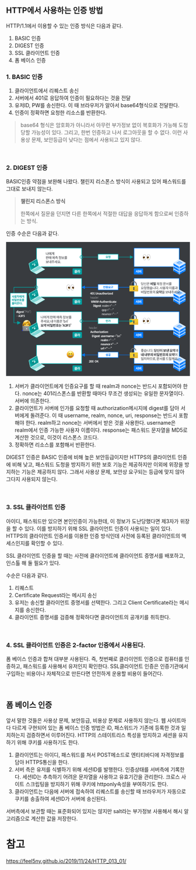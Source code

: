 ## HTTP에서 사용하는 인증 방법

HTTP/1.1에서 이용할 수 있는 인증 방식은 다음과 같다.

1. BASIC 인증
2. DIGEST 인증
3. SSL 클라이언트 인증
4. 폼 베이스 인증



### 1. BASIC 인증

1. 클라이언트에서 리퀘스트 송신
2. 서버에서 401로 응답하여 인증이 필요하다는 것을 전달
3. 유저ID, PW를 송신한다. 이 때 브라우저가 알아서 base64형식으로 전달한다.
4. 인증이 정확하면 요청한 리소스를 반환한다.

> base64 형식은 암호화가 아니라서 아무런 부가정보 없이 복호화가 가능해 도청당할 가능성이 있다. 그리고, 한번 인증하고 나서 로그아웃을 할 수 없다. 이런 사용상 문제, 보안등급이 낮다는 점에서 사용되고 있지 않다.

<br />



### 2. DIGEST 인증

BASIC인증 약점을 보완해 나왔다. 챌린지 리스폰스 방식이 사용되고 있어 패스워드를 그대로 보내지 않는다.

> **챌린지 리스폰스 방식**  
>
> 한쪽에서 질문을 던지면 다른 한쪽에서 적절한 대답을 응답하게 함으로써 인증하는 방식.  

인증 수순은 다음과 같다.

![image-20230208132250026](./../images/image-20230208132250026.png)



1. 서버가 클라이언트에게 인증요구를 할 때 realm과 nonce는 반드시 포함되어야 한다. nonce는 401리스폰스를 반환할 때마다 무조건 생성되는 유일한 문자열이다. 서버에 의존한다. 
2. 클라이언트가 서버에 인가를 요청할 때 authorization메시지에 digest를 담아 서버에게 돌려준다. 이 때 username, realm, nonce, uri, response는 반드시 포함해야 한다. realm하고 nonce는 서버에서 받은 것을 사용한다. username은 realm에서 인증 가능한 사용자 이름이다. response는 패스워드 문자열을 MD5로 계산한 것으로, 이것이 리스폰스 코드다.
3. 정확하면 리소스를 포함해서 반환한다.

DIGEST 인증은 BASIC 인증에 비해 높은 보안등급이지만 HTTPS의 클라이언트 인증에 비해 낮고, 패스워드 도청을 방지하기 위한 보호 기능은 제공하지만 이외에 위장을 방지하는 기능은 제공하지 않다. 그래서 사용상 문제, 보안상 요구되는 등급에 맞지 않아 그다지 사용되지 않는다.



<br />

### 3. SSL 클라이언트 인증

아이디, 패스워드만 있으면 본인인증이 가능한데, 이 정보가 도난당했다면 제3자가 위장을 할 수 있다. 이를 방지하기 위해 SSL 클라이언트 인증이 사용되는 일이 있다. HTTPS의 클라이언트 인증서를 이용한 인증 방식인데 사전에 등록된 클라이언트의 액세스인지를 확인할 수 있다.

SSL 클라이언트 인증을 할 때는 사전에 클라이언트에 클라이언트 증명서를 배포하고, 인스톨 해 둘 필요가 있다.

수순은 다음과 같다.

1. 리퀘스트
2. Certificate Request라는 메시지 송신
3. 유저는 송신할 클라이언트 증명서를 선택한다. 그리고 Client Certificate라는 메시지를 송신한다.
4. 클라이언트 증명서를 검증해 정확하다면 클라이언트의 공개키를 취득한다.

<br />

### 4. SSL 클라이언트 인증은 2-factor 인증에서 사용된다.

폼 베이스 인증과 합쳐 대부분 사용된다. 즉, 첫번째로 클라이언트 인증으로 컴퓨터를 인증하고, 패스워드를 사용해서 유저인지 확인한다. SSL클라이언트 인증은 인증기관에서 구입하는 비용이나 자체적으로 만든다면 안전하게 운용할 비용이 들어간다.

<br />

## 폼 베이스 인증

앞서 말한 것들은 사용상 문제, 보안등급, 비용상 문제로 사용하지 않는다. 웹 사이트마다 다르게 구현되어 있는 폼 베이스 인증 방법은 iD, 패스워드가 기존에 등록한 것과 일치하는지 검증하면서 이루어진다. HTTP의 스테이트리스 특성을 방지하고 세션을 유지하기 위해 쿠키를 사용하기도 한다.

1. 클라이언트는 아이디, 패스워드를 쳐서 POST메소드로 엔티티바디에 자격정보를 담아 HTTPS통신을 한다.
2. 서버 측은 유저를 식별하기 위해 세션ID를 발행한다. 인증상태를 서버측에 기록한다. 세션ID는 추측하기 어려운 문자열을 사용하고 유효기간을 관리한다. 크로스 사이트 스크립팅을 방지하기 위해 쿠키에 httponly속성을 부여하기도 한다.
3. 클라이언트는 다음에 서버에 접속하여 리퀘스트를 송신할 때 브라우저가 자동으로 쿠키를 송출하여 세션ID가 서버에 송신된다.

서버측에서 보관할 때는 표준화되어 있지는 않지만 salt라는 부가정보 사용해서 해시 알고리즘으로 계산한 값을 저장한다.



# 참고

https://feel5ny.github.io/2019/11/24/HTTP_013_01/